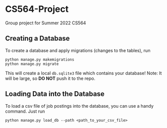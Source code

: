 # CS564-Project
Group project for Summer 2022 CS564

## Creating a Database
To create a database and apply migrations (changes to the tables), run
```
python manage.py makemigrations
python manage.py migrate
```
This will create a local `db.sqlite3` file which contains your database!
Note: It will be large, so **DO NOT** push it to the repo.

## Loading Data into the Database
To load a csv file of job postings into the database, you can use a handy command. Just run
```
python manage.py load_db --path <path_to_your_csv_file>
```
